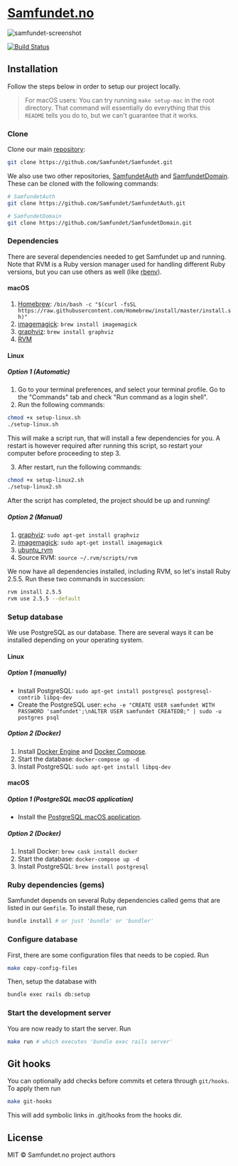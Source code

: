 # [Samfundet.no](http://samfundet.no)

![samfundet-screenshot](http://i.imgur.com/8n5hDoC.png)

[![Build Status](https://travis-ci.org/Samfundet/Samfundet.svg?branch=master)](https://travis-ci.org/Samfundet/Samfundet)

## Installation

Follow the steps below in order to setup our project locally.

> For macOS users: You can try running `make setup-mac` in the root directory. That command will essentially do everything that this `README` tells you do to, but we can't guarantee that it works.

### Clone

Clone our main [repository](https://github.com/Samfundet/Samfundet):

```bash
git clone https://github.com/Samfundet/Samfundet.git
```

We also use two other repositories, [SamfundetAuth](https://github.com/Samfundet/SamfundetAuth) and [SamfundetDomain](https://github.com/Samfundet/SamfundetDomain). These can be cloned with the following commands:

```bash
# SamfundetAuth
git clone https://github.com/Samfundet/SamfundetAuth.git

# SamfundetDomain
git clone https://github.com/Samfundet/SamfundetDomain.git
```

### Dependencies

There are several dependencies needed to get Samfundet up and running. Note that RVM is a Ruby version manager used for handling different Ruby versions, but you can use others as well (like [rbenv](https://github.com/rbenv/rbenv)).

#### macOS

1. [Homebrew](https://brew.sh/): `/bin/bash -c "$(curl -fsSL https://raw.githubusercontent.com/Homebrew/install/master/install.sh)"`
2. [imagemagick](https://formulae.brew.sh/formula/imagemagick): `brew install imagemagick`
3. [graphviz](https://graphviz.org/): `brew install graphviz`
4. [RVM](https://rvm.io/)

#### Linux

##### Option 1 (Automatic)

1. Go to your terminal preferences, and select your terminal profile. Go to the "Commands" tab and check "Run command as a login shell".
2. Run the following commands:

```bash
chmod +x setup-linux.sh
./setup-linux.sh
```

This will make a script run, that will install a few dependencies for you. A restart is however required after running this script, so restart your computer before proceeding to step 3.

3. After restart, run the following commands:

```bash
chmod +x setup-linux2.sh
./setup-linux2.sh
```

After the script has completed, the project should be up and running!

##### Option 2 (Manual)

1. [graphviz](https://graphviz.org/): `sudo apt-get install graphviz`
2. [imagemagick](https://formulae.brew.sh/formula/imagemagick): `sudo apt-get install imagemagick`
3. [ubuntu_rvm](https://github.com/rvm/ubuntu_rvm)
4. Source RVM: `source ~/.rvm/scripts/rvm`

We now have all dependencies installed, including RVM, so let's install Ruby 2.5.5. Run these two commands in succession:

```bash
rvm install 2.5.5
rvm use 2.5.5 --default
```

### Setup database

We use PostgreSQL as our database. There are several ways it can be installed depending on your operating system.

#### Linux

##### Option 1 (manually)

- Install PostgreSQL: `sudo apt-get install postgresql postgresql-contrib libpq-dev`
- Create the PostgreSQL user: `echo -e "CREATE USER samfundet WITH PASSWORD 'samfundet';\nALTER USER samfundet CREATEDB;" | sudo -u postgres psql`

##### Option 2 (Docker)

1. Install [Docker Engine](https://docs.docker.com/install/linux/docker-ce/ubuntu/) and [Docker Compose](https://docs.docker.com/compose/install/).
2. Start the database: `docker-compose up -d`
3. Install PostgreSQL: `sudo apt-get install libpq-dev`

#### macOS

##### Option 1 (PostgreSQL macOS application)

- Install the [PostgreSQL macOS application](https://postgresapp.com/).

##### Option 2 (Docker)

1. Install Docker: `brew cask install docker`
2. Start the database: `docker-compose up -d`
3. Install PostgreSQL: `brew install postgresql`

### Ruby dependencies (gems)

Samfundet depends on several Ruby dependencies called gems that are listed in our `Gemfile`. To install these, run

```bash
bundle install # or just 'bundle' or 'bundler'
```

### Configure database

First, there are some configuration files that needs to be copied. Run

```bash
make copy-config-files
```

Then, setup the database with

```bash
bundle exec rails db:setup
```

### Start the development server

You are now ready to start the server. Run

```bash
make run # which executes 'bundle exec rails server'
```

## Git hooks

You can optionally add checks before commits et cetera through `git/hooks`. To apply them run

```bash
make git-hooks
```

This will add symbolic links in .git/hooks from the hooks dir.

## License

MIT © Samfundet.no project authors
